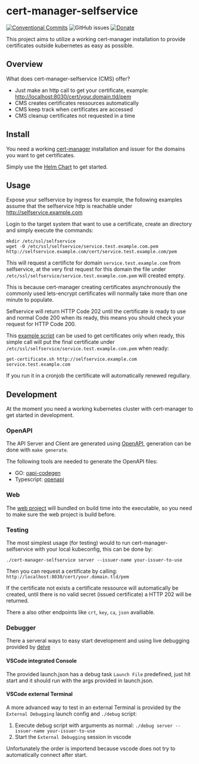 # cert-manager-selfservice

[![Conventional Commits](https://img.shields.io/badge/Conventional%20Commits-1.0.0-yellow.svg)](https://conventionalcommits.org)
![GitHub issues](https://img.shields.io/github/issues/Mario-F/cert-manager-selfservice)
[![Donate](https://img.shields.io/badge/Donate-PayPal-green.svg)](https://www.paypal.com/donate?hosted_button_id=34NHCDNHRRV6G)

This project aims to utilize a working cert-manager installation to provide certificates outside kubernetes as easy as possible.

## Overview

What does cert-manager-selfservice (CMS) offer?

* Just make an http call to get your certificate, example: <http://localhost:8030/cert/your.domain.tld/pem>
* CMS creates certificates ressources automatically
* CMS keep track when certificates are accessed
* CMS cleanup certificates not requested in a time

## Install

You need a working [cert-manager](https://cert-manager.io/) installation and issuer for the domains you want to get certificates.

Simply use the [Helm Chart](https://github.com/Mario-F/helm-charts/tree/main/charts/cert-manager-selfservice) to get started.

## Usage

Expose your selfservice by ingress for example, the following examples assume that the selfservice http is reachable under <http://selfservice.example.com>

Login to the target system that want to use a certificate, create an directory and simply execute the commands:

```shell
mkdir /etc/ssl/selfservice
wget -O /etc/ssl/selfservice/service.test.example.com.pem http://selfservice.example.com/cert/service.test.example.com/pem
```

This will request a certificte for domain `service.test.example.com` from selfservice, at the very first request for this domain the file under `/etc/ssl/selfservice/service.test.example.com.pem` will created empty.

This is because cert-manager creating certificates asynchronously the commonly used lets-encrypt certificates will normally take more than one minute to populate.

Selfservice will return HTTP Code 202 until the certificate is ready to use and normal Code 200 when its ready, this means you should check your request for HTTP Code 200.

This [example script](./examples/get-certificate.sh) can be used to get certificates only when ready, this simple call will put the final certificate under `/etc/ssl/selfservice/service.test.example.com.pem` when ready:

```shell
get-certificate.sh http://selfservice.example.com service.test.example.com
```

If you run it in a cronjob the certificate will automatically renewed regullary.

## Development

At the moment you need a working kubernetes cluster with cert-manager to get started in development.

### OpenAPI

The API Server and Client are generated using [OpenAPI](./openapi.yaml), generation can be done with `make generate`.

The following tools are needed to generate the OpenAPI files:

* GO: [oapi-codegen](https://github.com/deepmap/oapi-codegen)
* Typescript: [openapi](https://github.com/openapi/openapi)

### Web

The [web project](./web/README.md) will bundled on build time into the executable, so you need to make sure the web project is build before.

### Testing

The most simplest usage (for testing) would to run cert-manager-selfservice with your local kubeconfig, this can be done by:

```shell
./cert-manager-selfservice server --issuer-name your-issuer-to-use
```

Then you can request a certificate by calling: `http://localhost:8030/cert/your.domain.tld/pem`

If the certificate not exists a certificate ressource will automatically be created, until there is no valid secret (issued certificate) a HTTP 202 will be returned.

There a also other endpoints like `crt`, `key`, `ca`, `json` availiable.

### Debugger

There a serveral ways to easy start development and using live debugging provided by [delve](https://github.com/go-delve/delve)

#### VSCode integrated Console

The provided launch.json has a debug task `Launch File` predefined, just hit start and it should run with the args provided in launch.json.

#### VSCode external Terminal

A more advanced way to test in an external Terminal is provided by the `External Debugging` launch config and `./debug` script:

1. Execute debug script with arguments as normal: `./debug server --issuer-name your-issuer-to-use`
2. Start the `External Debugging` session in vscode

Unfortunately the order is importend because vscode does not try to automatically connect after start.
